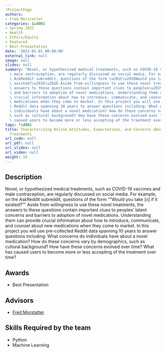 ```yaml
---
!ProjectPage
authors:
- Fred Morstatter
categories: &id001
- Spring 2022
- Health
- Ethics/Equity
- Featured
- Best Presentation
date: '2022-01-01 00:00:00'
external_link: null
image: null
slides: null
summary: "Novel, or hypothesized medical treatments, such as COVID-19 vaccines and\
  \ male contraception, are regularly discussed on social media. For example, on the\
  \ AskReddit subreddit, questions of the form \u201C\u201DWould you take [x] if it\
  \ existed?\u201D\u201D Aside from willingness to use these novel treatments, the\
  \ answers to these questions contain important clues to peoples\u2019 latent concerns\
  \ and barriers to adoption of novel medications. Understanding them can provide\
  \ crucial information about how to introduce, communicate, and counsel about new\
  \ medications when they come to market. In this project you will use pre-collected\
  \ Reddit data spanning 10 years to answer questions including: What concerns do\
  \ individuals have about a novel medication? How do these concerns vary by demographics,\
  \ such as cultural background? How have these concerns evolved over time? What has\
  \ caused users to become more or less accepting of the treatment over time?"
tags: *id001
title: Characterizing Online Attitudes, Expectations, and Concerns about Novel Medical
  Treatments
url_code: null
url_pdf: null
url_slides: null
url_video: null
weight: 10
---
```

## Description

Novel, or hypothesized medical treatments, such as COVID-19 vaccines and male contraception, are regularly discussed on social media. For example, on the AskReddit subreddit, questions of the form “”Would you take [x] if it existed?”” Aside from willingness to use these novel treatments, the answers to these questions contain important clues to peoples’ latent concerns and barriers to adoption of novel medications. Understanding them can provide crucial information about how to introduce, communicate, and counsel about new medications when they come to market. In this project you will use pre-collected Reddit data spanning 10 years to answer questions including: What concerns do individuals have about a novel medication? How do these concerns vary by demographics, such as cultural background? How have these concerns evolved over time? What has caused users to become more or less accepting of the treatment over time?



## Awards
* Best Presentation




## Advisors

* [Fred Morstatter](../../../author/fred-morstatter)

## Skills Required by the team


* Python
* Machine Learning